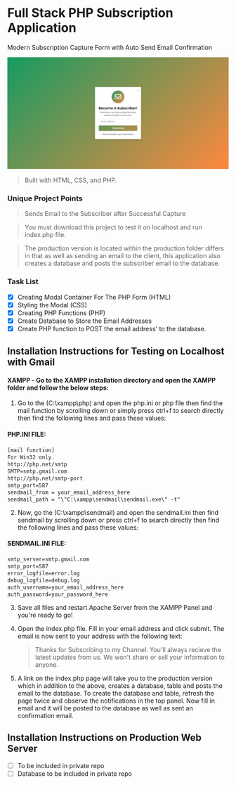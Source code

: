 # Full Stack PHP Subscription Application

Modern Subscription Capture Form with Auto Send Email Confirmation

<img src="img/PHP-Subscribe-App.jpg" width="auto" title="PHP Subscribe APP" />

> Built with HTML, CSS, and PHP.

### Unique Project Points

> Sends Email to the Subscriber after Successful Capture

> You must download this project to test it on localhost and run index.php file.

> The production version is located within the production folder differs in that as well as sending an email to the client, this application also creates a database and posts the subscriber email to the database.

### Task List

- [x] Creating Modal Container For The PHP Form (HTML)
- [x] Styling the Modal (CSS)
- [x] Creating PHP Functions (PHP)
- [x] Create Database to Store the Email Addresses
- [x] Create PHP function to POST the email address' to the database.

<!-- <img alt="GitHub last commit" src="https://img.shields.io/github/last-commit/mogrady-git/HTML-Responsive-Email-Templates"> -->
<!-- <a href="https://mogrady-git.github.io/HTML-Responsive-Email-Templates/index.html"><img alt="GitHub last commit" src="https://img.shields.io/badge/Version%201.0-Launch%20Website-green"></a> -->

## Installation Instructions for Testing on Localhost with Gmail

#### XAMPP - Go to the XAMPP installation directory and open the XAMPP folder and follow the below steps:

1. Go to the (C:\xampp\php) and open the php.ini or php file then find the mail function by scrolling down or simply press ctrl+f to search directly then find the following lines and pass these values:

#### PHP.INI FILE:

```
[mail function]
For Win32 only.
http://php.net/smtp
SMTP=smtp.gmail.com
http://php.net/smtp-port
smtp_port=587
sendmail_from = your_email_address_here
sendmail_path = "\"C:\xampp\sendmail\sendmail.exe\" -t"
```

2. Now, go the (C:\xampp\sendmail) and open the sendmail.ini then find sendmail by scrolling down or press ctrl+f to search directly then find the following lines and pass these values:

#### SENDMAIL.INI FILE:

```
smtp_server=smtp.gmail.com
smtp_port=587
error_logfile=error.log
debug_logfile=debug.log
auth_username=your_email_address_here
auth_password=your_password_here
```

3. Save all files and restart Apache Server from the XAMPP Panel and you're ready to go!

4. Open the index.php file. Fill in your email address and click submit. The email is now sent to your address with the following text:
   > Thanks for Subscribing to my Channel. You'll always recieve the latest updates from us. We won't share or sell your information to anyone.
5. A link on the index.php page will take you to the production version which in addition to the above, creates a database, table and posts the email
   to the database. To create the database and table, refresh the page twice and observe the notifications in the top panel. Now fill in email and it will
   be posted to the database as well as sent an confirmation email.

## Installation Instructions on Production Web Server

- [ ] To be included in private repo
- [ ] Database to be included in private repo
